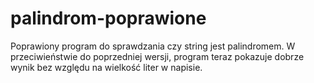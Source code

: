 # palindrom-poprawione
Poprawiony program do sprawdzania czy string jest palindromem. W przeciwieństwie do poprzedniej wersji, program teraz pokazuje dobrze wynik bez względu na wielkość liter w napisie.
